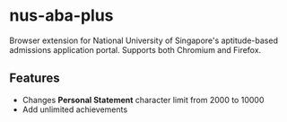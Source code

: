 # nus-aba-plus

Browser extension for National University of Singapore's aptitude-based admissions application portal. Supports both Chromium and Firefox.

## Features

* Changes **Personal Statement** character limit from 2000 to 10000
* Add unlimited achievements
